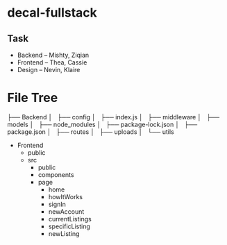 # decal-fullstack


## Task
- Backend – Mishty, Ziqian 
- Frontend – Thea, Cassie 
- Design – Nevin, Klaire

# File Tree
├── Backend
│   ├── config
│   ├── index.js
│   ├── middleware
│   ├── models
│   ├── node_modules
│   ├── package-lock.json
│   ├── package.json
│   ├── routes
│   ├── uploads
│   └── utils
- Frontend
  - public
  - src
    - public
    - components
    - page
      - home
      - howItWorks
      - signIn
      - newAccount
      - currentListings
      - specificListing
      - newListing
